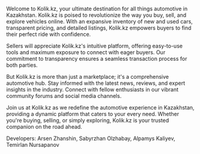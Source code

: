 Welcome to Kolik.kz, your ultimate destination for all things automotive in Kazakhstan. Kolik.kz is poised to revolutionize the way you buy, sell, and explore vehicles online. With an expansive inventory of new and used cars, transparent pricing, and detailed listings, Kolik.kz empowers buyers to find their perfect ride with confidence.

Sellers will appreciate Kolik.kz's intuitive platform, offering easy-to-use tools and maximum exposure to connect with eager buyers. Our commitment to transparency ensures a seamless transaction process for both parties.

But Kolik.kz is more than just a marketplace; it's a comprehensive automotive hub. Stay informed with the latest news, reviews, and expert insights in the industry. Connect with fellow enthusiasts in our vibrant community forums and social media channels.

Join us at Kolik.kz as we redefine the automotive experience in Kazakhstan, providing a dynamic platform that caters to your every need. Whether you're buying, selling, or simply exploring, Kolik.kz is your trusted companion on the road ahead.

Developers:
Arsen Zhanshin, Sabyrzhan Olzhabay, Alpamys Kaliyev, Temirlan Nursapanov